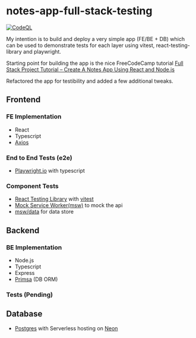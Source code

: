 # notes-app-full-stack-testing

[![CodeQL](https://github.com/helloitsdave/notes-app/actions/workflows/codeql.yml/badge.svg)](https://github.com/helloitsdave/notes-app/actions/workflows/codeql.yml)

My intention is to build and deploy a very simple app (FE/BE + DB) which can be used to demonstrate tests for each layer using vitest, react-testing-library and playwright.

Starting point for building the app is the nice FreeCodeCamp tutorial [Full Stack Project Tutorial – Create A Notes App Using React and Node.js](https://www.freecodecamp.org/news/full-stack-project-tutorial-create-a-notes-app-using-react-and-node-js/)

Refactored the app for testibility and added a few additional tweaks. 

## Frontend

### FE Implementation

- React
- Typescript
- [Axios](https://axios-http.com/docs/intro)

### End to End Tests (e2e)

- [Playwright.io](https://playwright.dev/) with typescript

### Component Tests

- [React Testing Library](https://testing-library.com/docs/react-testing-library/intro/) with [vitest](https://vitest.dev/)
- [Mock Service Worker(msw)](https://mswjs.io/) to mock the api
- [msw/data](https://github.com/mswjs/data) for data store

## Backend

### BE Implementation

- Node.js
- Typescript
- Express
- [Primsa](https://www.prisma.io/) (DB ORM)

### Tests (Pending)

## Database

- [Postgres](https://www.postgresql.org/) with Serverless hosting on [Neon](https://neon.tech/)
